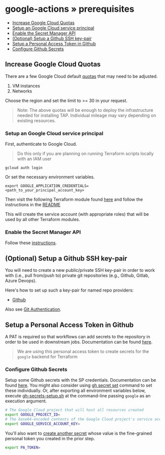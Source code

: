 # google-actions » prerequisites

* [Increase Google Cloud Quotas](#increase-google-cloud-quotas)
* [Setup an Google Cloud service principal](#setup-an-google-cloud-service-principal)
* [Enable the Secret Manager API](#enable-the-secret-manager-api)
* [(Optional) Setup a Github SSH key-pair](#optional-setup-a-github-ssh-key-pair)
* [Setup a Personal Access Token in Github](#setup-a-personal-access-token-in-github)
* [Configure Github Secrets](#configure-github-secrets)

## Increase Google Cloud Quotas

There are a few Google Cloud default [quotas](https://cloud.google.com/compute/quotas) that may need to be adjusted.

1. VM instances
2. Networks

Choose the region and set the limit to >= 30 in your request.

> Note:  The above quotas will be enough to deploy the infrastructure needed for installing TAP.  Individual mileage may vary depending on existing resources.

### Setup an Google Cloud service principal

First, authenticate to Google Cloud.

> Do this only if you are planning on running Terraform scripts locally with an IAM user

```
gcloud auth login
```

Or set the necessary environment variables.

```
export GOOGLE_APPLICATION_CREDENTIALS=<path_to_your_principal_account_key>
```

Then visit the following Terraform module found [here](https://github.com/clicktruck/google-terraform/tree/main/modules/iam) and follow the instructions in the [README](https://github.com/clicktruck/google-terraform/tree/main/modules/iam#readme)

This will create the service account (with appropriate roles) that will be used by all other Terraform modules.

### Enable the Secret Manager API

Follow these [instructions](https://cloud.google.com/secret-manager/docs/accessing-the-api).


## (Optional) Setup a Github SSH key-pair

You will need to create a new public/private SSH key-pair in order to work with (i.e., pull from/push to) private git repositories (e.g., Github, Gitlab, Azure Devops).

Here's how to set up such a key-pair for named repo providers:

* [Github](https://docs.github.com/en/developers/overview/managing-deploy-keys)

Also see [Git Authentication](https://docs.vmware.com/en/VMware-Tanzu-Application-Platform/1.9/tap/scc-git-auth.html).


## Setup a Personal Access Token in Github

A PAT is required so that workflows can add secrets to the repository in order to be used in downstream jobs.  Documentation can be found [here](https://docs.github.com/en/authentication/keeping-your-account-and-data-secure/creating-a-personal-access-token).

> We are using this personal access token to create secrets for the `google` backend for Terraform

### Configure Github Secrets

Setup some Github secrets with the SP credentials.  Documentation can be found [here](https://docs.github.com/en/actions/security-guides/encrypted-secrets).  You might also consider using [gh secret set](https://cli.github.com/manual/gh_secret_set) command to set these individually. Or, after exporting all environment variables below, execute [gh-secrets-setup.sh](https://github.com/clicktruck/scripts/blob/main/gh-set-secrets.sh) at the command-line passing `google` as an execution argument.

```bash
# The Google Cloud project that will host all resources created
export GOOGLE_PROJECT_ID=
# The base64-encoded contents of the Google Cloud project's service account key that has the authority to create cloud resources
export GOOGLE_SERVICE_ACCOUNT_KEY=
```

You'll also want to [create another secret](https://github.com/clicktruck/scripts/blob/main/set-personal-access-token.sh) whose value is the fine-grained personal token you created in the prior step.

```bash
export PA_TOKEN=
```
